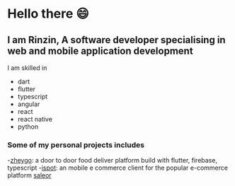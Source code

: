 # Hello there 😄

## I am Rinzin, A software developer specialising in web and mobile application development

I am skilled in 
- dart
- flutter
- typescript
- angular
- react
- react native
- python

### Some of my personal projects includes

-[zheygo](https://github.com/eldrigo/zhey_go/): a door to door food deliver platform build with flutter, firebase, typescript
-[ispot](https://github.com/eldrigo/ispot): an mobile e commerce client for the popular e-commerce platform [saleor](https://saleor.io/)
